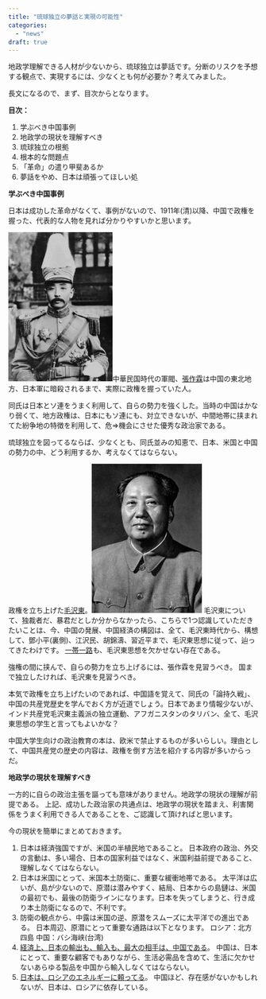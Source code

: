 ```yaml
---
title: "琉球独立の夢話と実現の可能性"
categories: 
  - "news"
draft: true
---
```


地政学理解できる人材が少ないから、琉球独立は夢話です。分断のリスクを予想する観点で、実現するには、少なくとも何が必要か？考えてみました。

長文になるので、まず、目次からとなります。

**目次：**

1. 学ぶべき中国事例
2. 地政学の現状を理解すべき
3. 琉球独立の根拠
4. 根本的な問題点
5. 「革命」の遣り甲斐あるか
6. 夢話をやめ、日本は頑張ってほしい処

**学ぶべき中国事例**

日本は成功した革命がなくて、事例がないので、1911年(清)以降、中国で政権を握った、代表的な人物を見れば分かりやすいかと思います。

![](images/Zhang_Zuo-lin-210x300.png)中華民国時代の軍閥、[張作霖](https://ja.wikipedia.org/wiki/%E5%BC%B5%E4%BD%9C%E9%9C%96)は中国の東北地方、日本軍に暗殺されるまで、実際に政権を握っていた人。

同氏は日本とソ連をうまく利用して、自らの勢力を強くした。当時の中国はかなり弱くて、地方政権は、日本にもソ連にも、対立できないが、中間地帯に挟まれてた紛争地の特徴を利用して、危⇒機会にさせた優秀な政治家である。

琉球独立を図ってるならば、少なくとも、同氏並みの知恵で、日本、米国と中国の勢力の中、どう利用するか、考えなくてはならない。

政権を立ち上げた[毛沢東](https://ja.wikipedia.org/wiki/%E6%AF%9B%E6%B2%A2%E6%9D%B1)。![](images/Mao_Zedong_in_1959_cropped-222x300.jpg) 毛沢東について、独裁者だ、暴君だとしか分からなかったら、こちらで1つ認識していただきたいことは、今、中国の発展、中国経済の構図は、全て、毛沢東時代から、構想して、鄧小平(裏側)、江沢民、胡錦濤、習近平まで、毛沢東思想に従って、辿ってきたわけです。 [一帯一路](https://blog.loveapple.cn/tag/%e4%b8%80%e5%b8%af%e4%b8%80%e8%b7%af)も、毛沢東思想を欠かせない存在である。

強権の間に挟んで、自らの勢力を立ち上げるには、張作霖を見習うべき。 国まで独立したければ、毛沢東を見習うべき。

本気で政権を立ち上げたいのであれば、中国語を覚えて、同氏の「論持久戦」、中国の共産党歴史を学んでおく方が近道でしょう。日本であまり情報少ないが、インド共産党毛沢東主義派の独立運動、アフガニスタンのタリバン、全て、毛沢東思想の学生と言ってもよいかな？

中国大学生向けの政治教育の本は、欧米で禁止するものが多いらしい。理由として、中国共産党の歴史の内容は、政権を倒す方法を紹介する内容が多いからっだ。

**地政学の現状を理解すべき**

一方的に自らの政治主張を謳っても意味がありません。地政学の現状の理解が前提である。 上記、成功した政治家の共通点は、地政学の現状を踏まえ、利害関係をうまく利用できる人であることを、ご認識して頂ければと思います。

今の現状を簡単にまとめておきます。

1. 日本は経済強国ですが、米国の半植民地であること。 日本政府の政治、外交の言動は、多い場合、日本の国家利益ではなく、米国利益前提であること、理解しなくてはならない。
2. 日本は米国にとって、米国本土防衛に、重要な緩衝地帯である。 太平洋は広いが、島が少ないので、原潜は潜みやすく、結局、日本からの島鏈は、米国の最初でも、最後の防衛ラインになります。日本を失ってしまうと、行き成り本土防衛になるので、不利です。
3. 防衛の観点から、中露は米国の逆、原潜をスムーズに太平洋での進出である。 日本周辺、原潜にとって重要な通路は以下となります。 ロシア：北方四島 中国：バシ海峡(台湾)
4. [経済上、日本の輸出も、輸入も、最大の相手は、中国である](https://www.jftc.or.jp/kids/kids_news/japan/country.html)。 中国は、日本にとって、重要な顧客でもありながら、生活必需品を含めて、生活に欠かせないあらゆる製品を中国から輸入しなくてはならない。
5. [日本は、ロシアのエネルギーに頼ってる](https://www.enecho.meti.go.jp/about/special/johoteikyo/russia.html)。 中国ほど、存在感がないかもしれないが、日本は、ロシアに依存している。
